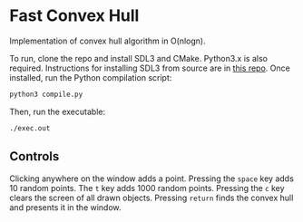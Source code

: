 # Fast Convex Hull

Implementation of convex hull algorithm in O(nlogn).

To run, clone the repo and install SDL3 and CMake. Python3.x is also required. Instructions for installing SDL3 from source are in [this repo](https://github.com/kachoobie/SDL3-setup-instructions). Once installed, run the Python compilation script:
```bash
python3 compile.py
```

Then, run the executable:
```bash
./exec.out
```

## Controls

Clicking anywhere on the window adds a point. Pressing the `space` key adds 10 random points. The `t` key adds 1000 random points. Pressing the `c` key clears the screen of all drawn objects. Pressing `return` finds the convex hull and presents it in the window.